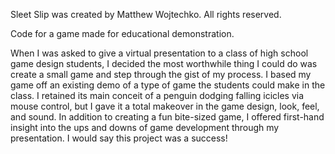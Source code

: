 Sleet Slip was created by Matthew Wojtechko. All rights reserved.

Code for a game made for educational demonstration.

When I was asked to give a virtual presentation to a class of high school game design students, I decided the most worthwhile thing I could do was create a small game and step through the gist of my process.
I based my game off an existing demo of a type of game the students could make in the class.
I retained its main conceit of a penguin dodging falling icicles via mouse control, but I gave it a total makeover in the game design, look, feel, and sound.
In addition to creating a fun bite-sized game, I offered first-hand insight into the ups and downs of game development through my presentation. I would say this project was a success!

